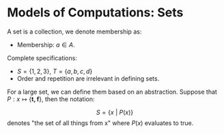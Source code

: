 # Models of Computations: Sets

A set is a collection, we denote membership as:
- Membership: $a \in A$.

Complete specifications:
- $S = \{1,2,3\}$, $T = \{a,b,c,d\}$
- Order and repetition are irrelevant in defining sets.

For a large set, we can define them based on an abstraction. Suppose that $P: x \mapsto \{\mathbf{t,f}\}$, then the notation:

$$
S = \{x \ | \ P(x)\}
$$
denotes "the set of all things from x" where $P(x)$ evaluates to true.